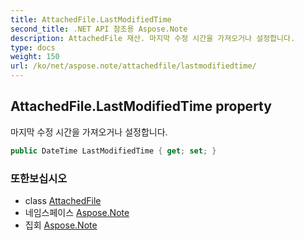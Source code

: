 ```yaml
---
title: AttachedFile.LastModifiedTime
second_title: .NET API 참조용 Aspose.Note
description: AttachedFile 재산. 마지막 수정 시간을 가져오거나 설정합니다.
type: docs
weight: 150
url: /ko/net/aspose.note/attachedfile/lastmodifiedtime/
---
```

## AttachedFile.LastModifiedTime property

마지막 수정 시간을 가져오거나 설정합니다.

```csharp
public DateTime LastModifiedTime { get; set; }
```

### 또한보십시오

* class [AttachedFile](../)
* 네임스페이스 [Aspose.Note](../../attachedfile/)
* 집회 [Aspose.Note](../../../)


